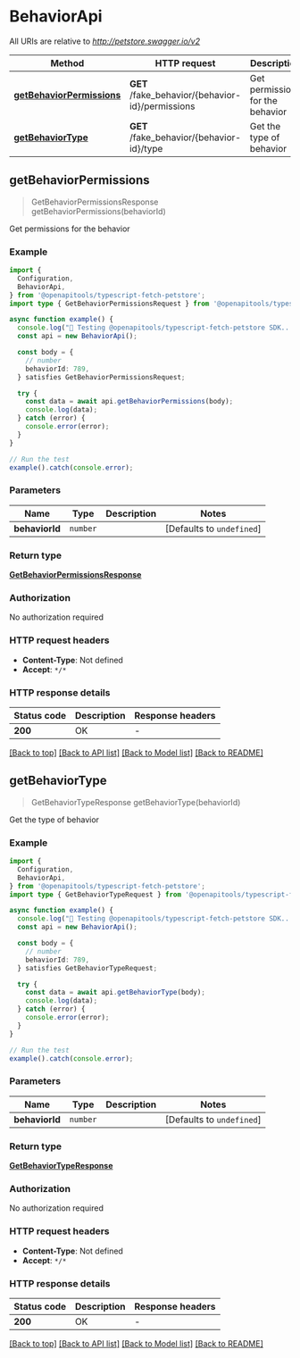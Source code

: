 # BehaviorApi

All URIs are relative to *http://petstore.swagger.io/v2*

| Method | HTTP request | Description |
|------------- | ------------- | -------------|
| [**getBehaviorPermissions**](BehaviorApi.md#getbehaviorpermissions) | **GET** /fake_behavior/{behavior-id}/permissions | Get permissions for the behavior |
| [**getBehaviorType**](BehaviorApi.md#getbehaviortype) | **GET** /fake_behavior/{behavior-id}/type | Get the type of behavior |



## getBehaviorPermissions

> GetBehaviorPermissionsResponse getBehaviorPermissions(behaviorId)

Get permissions for the behavior

### Example

```ts
import {
  Configuration,
  BehaviorApi,
} from '@openapitools/typescript-fetch-petstore';
import type { GetBehaviorPermissionsRequest } from '@openapitools/typescript-fetch-petstore';

async function example() {
  console.log("🚀 Testing @openapitools/typescript-fetch-petstore SDK...");
  const api = new BehaviorApi();

  const body = {
    // number
    behaviorId: 789,
  } satisfies GetBehaviorPermissionsRequest;

  try {
    const data = await api.getBehaviorPermissions(body);
    console.log(data);
  } catch (error) {
    console.error(error);
  }
}

// Run the test
example().catch(console.error);
```

### Parameters


| Name | Type | Description  | Notes |
|------------- | ------------- | ------------- | -------------|
| **behaviorId** | `number` |  | [Defaults to `undefined`] |

### Return type

[**GetBehaviorPermissionsResponse**](GetBehaviorPermissionsResponse.md)

### Authorization

No authorization required

### HTTP request headers

- **Content-Type**: Not defined
- **Accept**: `*/*`


### HTTP response details
| Status code | Description | Response headers |
|-------------|-------------|------------------|
| **200** | OK |  -  |

[[Back to top]](#) [[Back to API list]](../README.md#api-endpoints) [[Back to Model list]](../README.md#models) [[Back to README]](../README.md)


## getBehaviorType

> GetBehaviorTypeResponse getBehaviorType(behaviorId)

Get the type of behavior

### Example

```ts
import {
  Configuration,
  BehaviorApi,
} from '@openapitools/typescript-fetch-petstore';
import type { GetBehaviorTypeRequest } from '@openapitools/typescript-fetch-petstore';

async function example() {
  console.log("🚀 Testing @openapitools/typescript-fetch-petstore SDK...");
  const api = new BehaviorApi();

  const body = {
    // number
    behaviorId: 789,
  } satisfies GetBehaviorTypeRequest;

  try {
    const data = await api.getBehaviorType(body);
    console.log(data);
  } catch (error) {
    console.error(error);
  }
}

// Run the test
example().catch(console.error);
```

### Parameters


| Name | Type | Description  | Notes |
|------------- | ------------- | ------------- | -------------|
| **behaviorId** | `number` |  | [Defaults to `undefined`] |

### Return type

[**GetBehaviorTypeResponse**](GetBehaviorTypeResponse.md)

### Authorization

No authorization required

### HTTP request headers

- **Content-Type**: Not defined
- **Accept**: `*/*`


### HTTP response details
| Status code | Description | Response headers |
|-------------|-------------|------------------|
| **200** | OK |  -  |

[[Back to top]](#) [[Back to API list]](../README.md#api-endpoints) [[Back to Model list]](../README.md#models) [[Back to README]](../README.md)

